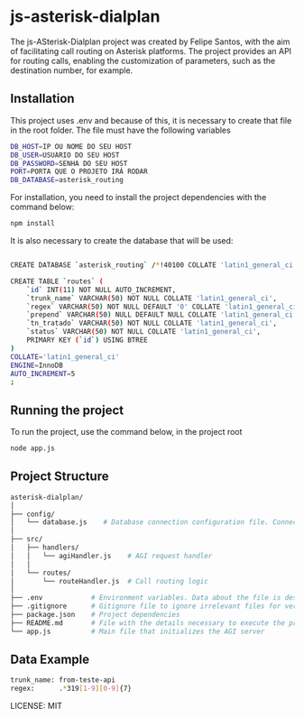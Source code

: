 # js-asterisk-dialplan

The js-ASterisk-Dialplan project was created by Felipe Santos, with the aim of facilitating call routing on Asterisk platforms. The project provides an API
for routing calls, enabling the customization of parameters, such as the destination number, for example.

## Installation

This project uses .env and because of this, it is necessary to create that file in the root folder. The file must have the following variables

```bash
DB_HOST=IP OU NOME DO SEU HOST
DB_USER=USUARIO DO SEU HOST
DB_PASSWORD=SENHA DO SEU HOST
PORT=PORTA QUE O PROJETO IRÁ RODAR
DB_DATABASE=asterisk_routing
```

For installation, you need to install the project dependencies with the command below:

```bash
npm install
```

It is also necessary to create the database that will be used:

```bash

CREATE DATABASE `asterisk_routing` /*!40100 COLLATE 'latin1_general_ci' */

CREATE TABLE `routes` (
	`id` INT(11) NOT NULL AUTO_INCREMENT,
	`trunk_name` VARCHAR(50) NOT NULL COLLATE 'latin1_general_ci',
	`regex` VARCHAR(50) NOT NULL DEFAULT '0' COLLATE 'latin1_general_ci',
	`prepend` VARCHAR(50) NULL DEFAULT NULL COLLATE 'latin1_general_ci',
	`tn_tratado` VARCHAR(50) NOT NULL COLLATE 'latin1_general_ci',
	`status` VARCHAR(50) NOT NULL COLLATE 'latin1_general_ci',
	PRIMARY KEY (`id`) USING BTREE
)
COLLATE='latin1_general_ci'
ENGINE=InnoDB
AUTO_INCREMENT=5
;
```

## Running the project

To run the project, use the command below, in the project root

```bash
node app.js
```

## Project Structure

```bash
asterisk-dialplan/
│
├── config/
│   └── database.js    # Database connection configuration file. Connection to DB is performed to check the routing table
│
├── src/
│   ├── handlers/
│   │   └── agiHandler.js    # AGI request handler
│   │
│   └── routes/
│       └── routeHandler.js  # Call routing logic
│
├── .env            # Environment variables. Data about the file is described below
├── .gitignore      # Gitignore file to ignore irrelevant files for versioning
├── package.json    # Project dependencies
├── README.md       # File with the details necessary to execute the project, as well as provide maintenance if necessary
└── app.js          # Main file that initializes the AGI server
```

## Data Example

```bash
trunk_name: from-teste-api
regex:      .*319[1-9][0-9]{7}
```

LICENSE: MIT
